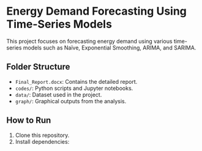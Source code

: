 # Energy Demand Forecasting Using Time-Series Models
This project focuses on forecasting energy demand using various time-series models such as Naïve, Exponential Smoothing, ARIMA, and SARIMA.

## Folder Structure
- `Final_Report.docx`: Contains the detailed report.
- `codes/`: Python scripts and Jupyter notebooks.
- `data/`: Dataset used in the project.
- `graph/`: Graphical outputs from the analysis.

## How to Run
1. Clone this repository.
2. Install dependencies:
